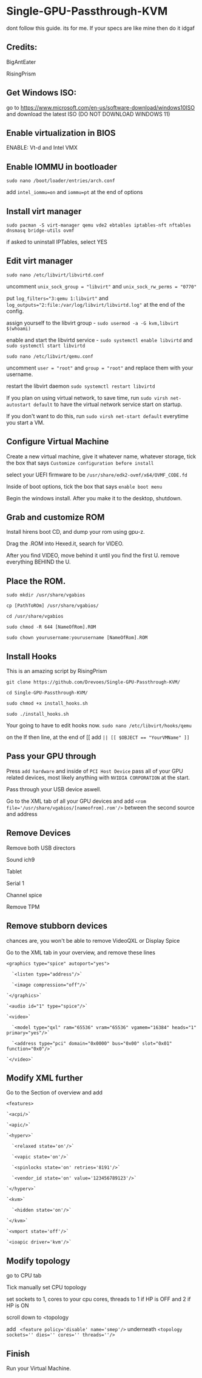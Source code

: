 # Single-GPU-Passthrough-KVM
dont follow this guide. its for me. If your specs are like mine then do it idgaf

## Credits:
BigAntEater

RisingPrism

## Get Windows ISO:
go to https://www.microsoft.com/en-us/software-download/windows10ISO and download the latest ISO (DO NOT DOWNLOAD WINDOWS 11)

## Enable virtualization in BIOS
ENABLE: Vt-d and Intel VMX

## Enable IOMMU in bootloader
`sudo nano /boot/loader/entries/arch.conf`

add `intel_iommu=on` and `iommu=pt` at the end of options

## Install virt manager
`sudo pacman -S virt-manager qemu vde2 ebtables iptables-nft nftables dnsmasq bridge-utils ovmf`

if asked to uninstall IPTables, select YES

## Edit virt manager
`sudo nano /etc/libvirt/libvirtd.conf`

uncomment `unix_sock_group = "libvirt"` and `unix_sock_rw_perms = "0770"`

put `log_filters="3:qemu 1:libvirt"` and `log_outputs="2:file:/var/log/libvirt/libvirtd.log"` at the end of the config.

assign yourself to the libvirt group - `sudo usermod -a -G kvm,libvirt $(whoami)`

enable and start the libvirtd service - `sudo systemctl enable libvirtd` and `sudo systemctl start libvirtd`

`sudo nano /etc/libvirt/qemu.conf`

uncomment `user = "root"` and `group = "root"` and replace them with your username.

restart the libvirt daemon `sudo systemctl restart libvirtd`

If you plan on using virtual network, to save time, run `sudo virsh net-autostart default` to have the virtual network service start on startup.

If you don't want to do this, run `sudo virsh net-start default` everytime you start a VM.

## Configure Virtual Machine
Create a new virtual machine, give it whatever name, whatever storage, tick the box that says `Customize configuration before install`

select your UEFI firmware to be `/usr/share/edk2-ovmf/x64/OVMF_CODE.fd`

Inside of boot options, tick the box that says `enable boot menu`

Begin the windows install. After you make it to the desktop, shutdown.

## Grab and customize ROM
Install hirens boot CD, and dump your rom using gpu-z.

Drag the .ROM into Hexed.it, search for VIDEO.

After you find VIDEO, move behind it until you find the first U. remove everything BEHIND the U.

## Place the ROM.

`sudo mkdir /usr/share/vgabios`

`cp [PathToROm] /usr/share/vgabios/`

`cd /usr/share/vgabios`

`sudo chmod -R 644 [NameOfRom].ROM`

`sudo chown yourusername:yourusername [NameOfRom].ROM`

## Install Hooks

This is an amazing script by RisingPrism

`git clone https://github.com/Drevoes/Single-GPU-Passthrough-KVM/`

`cd Single-GPU-Passthrough-KVM/`

`sudo chmod +x install_hooks.sh`

`sudo ./install_hooks.sh`

Your going to have to edit hooks now. `sudo nano /etc/libvirt/hooks/qemu`

on the If then line, at the end of [[ add `|| [[ $OBJECT == "YourVMName" ]]`

## Pass your GPU through
Press `add hardware` and inside of `PCI Host Device` pass all of your GPU related devices, most likely anything with `NVIDIA CORPORATION` at the start.

Pass through your USB device aswell.

Go to the XML tab of all your GPU devices and add `<rom file='/usr/share/vgabios/[nameofrom].rom'/>`  between the second source and address

## Remove Devices
Remove both USB directors

Sound ich9

Tablet

Serial 1

Channel spice

Remove TPM

## Remove stubborn devices
chances are, you won't be able to remove VideoQXL or Display Spice

Go to the XML tab in your overview, and remove these lines

 `<graphics type="spice" autoport="yes">`
 
      `<listen type="address"/>`
      
      `<image compression="off"/>`
      
    `</graphics>`
    
    `<audio id="1" type="spice"/>`
    
    `<video>`
    
      `<model type="qxl" ram="65536" vram="65536" vgamem="16384" heads="1" primary="yes"/>`
      
      `<address type="pci" domain="0x0000" bus="0x00" slot="0x01" function="0x0"/>`
      
    `</video>`

## Modify XML further
Go to the <Features> Section of overview and add

  `<features>`
 
    `<acpi/>`
 
    `<apic/>`
 
    `<hyperv>`
 
      `<relaxed state='on'/>`
 
      `<vapic state='on'/>`
 
      `<spinlocks state='on' retries='8191'/>`
 
      `<vendor_id state='on' value='123456789123'/>`
 
    `</hyperv>`
 
    `<kvm>`
 
      `<hidden state='on'/>`    
 
    `</kvm>`
 
    `<vmport state='off'/>`
 
    `<ioapic driver='kvm'/>`

  ## Modify topology
 
 go to CPU tab
 
 Tick manually set CPU topology
 
 set sockets to 1, cores to your cpu cores, threads to 1 if HP is OFF and 2 if HP is ON
 
 scroll down to <topology
                          
 add ` <feature policy='disable' name='smep'/>` underneath `<topology sockets='' dies='' cores='' threads=''/>`
 
 ## Finish
 Run your Virtual Machine.
                          
                          
                          
                          
                       
 


